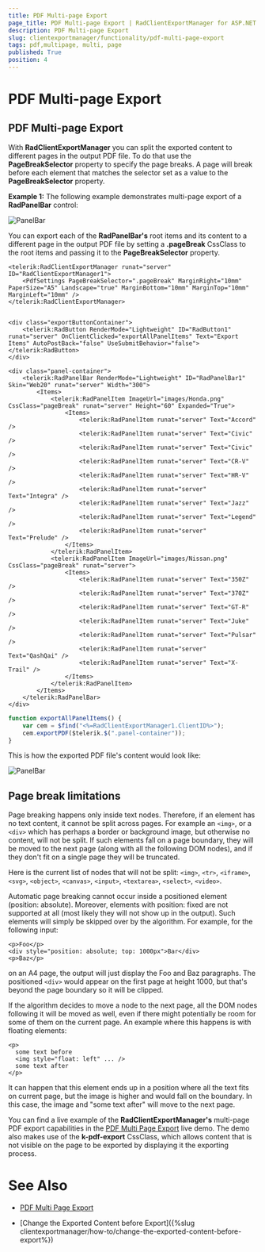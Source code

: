 ```yaml
---
title: PDF Multi-page Export
page_title: PDF Multi-page Export | RadClientExportManager for ASP.NET AJAX Documentation
description: PDF Multi-page Export
slug: clientexportmanager/functionality/pdf-multi-page-export
tags: pdf,multipage, multi, page
published: True
position: 4
---
```


# PDF Multi-page Export



## PDF Multi-page Export

With **RadClientExportManager** you can split the exported content to different pages in the output PDF file. To do that use the **PageBreakSelector** property to specify the page breaks. A page will break before each element that matches the selector set as a value to the **PageBreakSelector** property.

**Example 1:** The following example demonstrates multi-page export of a **RadPanelBar** control:

![PanelBar](images/PanelBar.png)

You can export each of the **RadPanelBar's** root items and its content to a different page in the output PDF file by setting a **.pageBreak** CssClass to the root items and passing it to the **PageBreakSelector** property.


````ASP.NET
<telerik:RadClientExportManager runat="server" ID="RadClientExportManager1">
    <PdfSettings PageBreakSelector=".pageBreak" MarginRight="10mm" PaperSize="A5" Landscape="true" MarginBottom="10mm" MarginTop="10mm" MarginLeft="10mm" />
</telerik:RadClientExportManager>


<div class="exportButtonContainer">
    <telerik:RadButton RenderMode="Lightweight" ID="RadButton1" runat="server" OnClientClicked="exportAllPanelItems" Text="Export Items" AutoPostBack="false" UseSubmitBehavior="false"></telerik:RadButton>
</div>

<div class="panel-container">
    <telerik:RadPanelBar RenderMode="Lightweight" ID="RadPanelBar1" Skin="Web20" runat="server" Width="300">
        <Items>
            <telerik:RadPanelItem ImageUrl="images/Honda.png" CssClass="pageBreak" runat="server" Height="60" Expanded="True">
                <Items>
                    <telerik:RadPanelItem runat="server" Text="Accord" />
                    <telerik:RadPanelItem runat="server" Text="Civic" />
                    <telerik:RadPanelItem runat="server" Text="Civic" />
                    <telerik:RadPanelItem runat="server" Text="CR-V" />
                    <telerik:RadPanelItem runat="server" Text="HR-V" />
                    <telerik:RadPanelItem runat="server" Text="Integra" />
                    <telerik:RadPanelItem runat="server" Text="Jazz" />
                    <telerik:RadPanelItem runat="server" Text="Legend" />
                    <telerik:RadPanelItem runat="server" Text="Prelude" />
                </Items>
            </telerik:RadPanelItem>
			<telerik:RadPanelItem ImageUrl="images/Nissan.png" CssClass="pageBreak" runat="server">
                <Items>
                    <telerik:RadPanelItem runat="server" Text="350Z" />
                    <telerik:RadPanelItem runat="server" Text="370Z" />
                    <telerik:RadPanelItem runat="server" Text="GT-R" />
                    <telerik:RadPanelItem runat="server" Text="Juke" />
                    <telerik:RadPanelItem runat="server" Text="Pulsar" />
                    <telerik:RadPanelItem runat="server" Text="QashQai" />
                    <telerik:RadPanelItem runat="server" Text="X-Trail" />
                </Items>
            </telerik:RadPanelItem>
        </Items>
    </telerik:RadPanelBar>
</div>
````


````JavaScript
function exportAllPanelItems() {
    var cem = $find("<%=RadClientExportManager1.ClientID%>");
    cem.exportPDF($telerik.$(".panel-container"));
}
````


This is how the exported PDF file's content would look like:

![PanelBar](images/PanelBarExported.png)

## Page break limitations

Page breaking happens only inside text nodes. Therefore, if an element has no text content, it cannot be split across pages. For example an `<img>`, or a `<div>` which has perhaps a border or background image, but otherwise no content, will not be split. If such elements fall on a page boundary, they will be moved to the next page (along with all the following DOM nodes), and if they don't fit on a single page they will be truncated.

Here is the current list of nodes that will not be split: `<img>`, `<tr>`, `<iframe>`, `<svg>`, `<object>`, `<canvas>`, `<input>`, `<textarea>`, `<select>`, `<video>`.

Automatic page breaking cannot occur inside a positioned element (position: absolute). Moreover, elements with position: fixed are not supported at all (most likely they will not show up in the output). Such elements will simply be skipped over by the algorithm. For example, for the following input:


````ASP.NET
<p>Foo</p>
<div style="position: absolute; top: 1000px">Bar</div>
<p>Baz</p>
````


on an A4 page, the output will just display the Foo and Baz paragraphs. The positioned `<div>` would appear on the first page at height 1000, but that's beyond the page boundary so it will be clipped.

If the algorithm decides to move a node to the next page, all the DOM nodes following it will be moved as well, even if there might potentially be room for some of them on the current page. An example where this happens is with floating elements:


````ASP.NET
<p>
  some text before
  <img style="float: left" ... />
  some text after
</p>
````


It can happen that this element ends up in a position where all the text fits on current page, but the image is higher and would fall on the boundary. In this case, the image and "some text after" will move to the next page.


You can find a live example of the **RadClientExportManager's** multi-page PDF export capabilities in the [PDF Multi Page Export](https://demos.telerik.com/aspnet-ajax/client-export-manager/functionality/pdf-multi-page-export/defaultcs.aspx) live demo. The demo also makes use of the **k-pdf-export** CssClass, which allows content that is not visible on the page to be exported by displaying it the exporting process.


# See Also

* [PDF Multi Page Export](https://demos.telerik.com/aspnet-ajax/client-export-manager/functionality/pdf-multi-page-export/defaultcs.aspx)

* [Change the Exported Content before Export]({%slug clientexportmanager/how-to/change-the-exported-content-before-export%})

